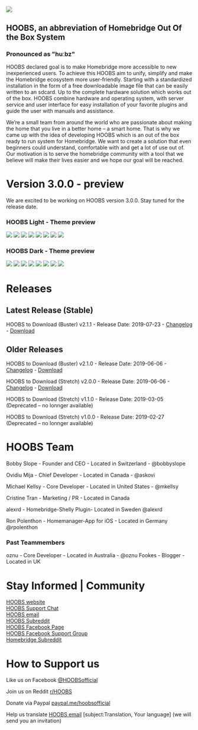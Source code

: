 # ![](https://raw.githubusercontent.com/hoobs-org/HOOBS/master/docs/logo.png)

## HOOBS, an abbreviation of Homebridge Out Of the Box System
### Pronounced as "huːbz"

HOOBS declared goal is to make Homebridge more accessible to new inexperienced users. To achieve this HOOBS aim to unify, simplify and make the Homebridge ecosystem more user-friendly.
Starting with a standardized installation in the form of a free downloadable image file that can be easily written to an sdcard. Up to the complete hardware solution which works out of the box.
HOOBS combine hardware and operating system, with server service and user interface for easy installation of your favorite plugins and guide the user with manuals and assistance.


We’re a small team from around the world who are passionate about making the home that you live in a better home – a smart home. That is why we came up with the idea of developing HOOBS which is an out of the box ready to run system for Homebridge. We want to create a solution that even beginners could understand, comfortable with and get a lot of use out of. Our motivation is to serve the homebridge community with a tool that we believe will make their lives easier and we hope our goal will be reached.

# Version 3.0.0 - preview
We are excited to be working on HOOBS version 3.0.0. Stay tuned for the release date.

### HOOBS Light - Theme preview
![](https://raw.githubusercontent.com/hoobs-org/HOOBS/master/docs/light/login.png)
![](https://raw.githubusercontent.com/hoobs-org/HOOBS/master/docs/light/status.png)
![](https://raw.githubusercontent.com/hoobs-org/HOOBS/master/docs/light/accessories.png)
![](https://raw.githubusercontent.com/hoobs-org/HOOBS/master/docs/light/log.png)
![](https://raw.githubusercontent.com/hoobs-org/HOOBS/master/docs/light/users.png)
![](https://raw.githubusercontent.com/hoobs-org/HOOBS/master/docs/light/installed.png)
![](https://raw.githubusercontent.com/hoobs-org/HOOBS/master/docs/light/search.png)
![](https://raw.githubusercontent.com/hoobs-org/HOOBS/master/docs/light/config.png)

### HOOBS Dark - Theme preview
![](https://raw.githubusercontent.com/hoobs-org/HOOBS/master/docs/dark/login.png)
![](https://raw.githubusercontent.com/hoobs-org/HOOBS/master/docs/dark/status.png)
![](https://raw.githubusercontent.com/hoobs-org/HOOBS/master/docs/dark/accessories.png)
![](https://raw.githubusercontent.com/hoobs-org/HOOBS/master/docs/dark/log.png)
![](https://raw.githubusercontent.com/hoobs-org/HOOBS/master/docs/dark/users.png)
![](https://raw.githubusercontent.com/hoobs-org/HOOBS/master/docs/dark/installed.png)
![](https://raw.githubusercontent.com/hoobs-org/HOOBS/master/docs/dark/search.png)
![](https://raw.githubusercontent.com/hoobs-org/HOOBS/master/docs/dark/config.png)

# Releases

## Latest Release (Stable)
HOOBS to Download (Buster) v2.1.1 - Release Date: 2019-07-23 - [Changelog](https://github.com/hoobs-org/HOOBS/tree/v2.1.1) - [Download](https://github.com/hoobs-org/HOOBS/releases/download/v2.1.1/Raspbian-HOOBS_v2.1.1.zip)


## Older Releases
HOOBS to Download (Buster) v2.1.0 - Release Date: 2019-06-06 - [Changelog](https://github.com/hoobs-org/HOOBS/tree/v2.1.0) - [Download](https://github.com/hoobs-org/HOOBS/releases/download/v2.1.0/Raspbian-HOOBS_v2.1.0.zip)

HOOBS to Download (Stretch) v2.0.0 - Release Date: 2019-06-06 - [Changelog](https://github.com/hoobs-org/HOOBS/tree/v2.0.0) - [Download](https://github.com/hoobs-org/HOOBS/releases/download/v2.0.0/Raspbian-HOOBS_v2.0.0.zip)

HOOBS to Download (Stretch) v1.1.0 - Release Date: 2019-03-05 (Deprecated – no lonnger available)

HOOBS to Download (Stretch) v1.0.0 - Release Date: 2019-02-27 (Deprecated – no lonnger available)

# HOOBS Team
Bobby Slope - Founder and CEO - Located in Switzerland - @bobbyslope

Ovidiu Mija - Chief Developer - Located in Canada - @askovi

Michael Kellsy - Core Developer - Located in United States - @mkellsy

Cristine Tran - Marketing / PR - Located in Canada

alexrd - Homebridge-Shelly Plugin- Located in Sweden @alexrd

Ron Polenthon - Homemanager-App for iOS - Located in Germany @rpolenthon

### Past Teammembers
oznu - Core Developer - Located in Australia - @oznu
Fookes - Blogger - Located in UK

# Stay Informed | Community
[HOOBS website](https://hoobs.org)  
[HOOBS Support Chat](https://m.me/HOOBSofficial)  
[HOOBS email](mailto:info@hoobs.org)  
[HOOBS Subreddit](https://www.reddit.com/r/hoobs/)  
[HOOBS Facebook Page](https://www.facebook.com/HOOBSofficial)  
[HOOBS Facebook Support Group](https://www.facebook.com/groups/HOOBSorg/)  
[Homebridge Subreddit](https://www.reddit.com/r/homebridge/)  

# How to Support us
Like us on Facebook [@HOOBSofficial](https://www.facebook.com/HOOBSofficial)
 
Join us on Reddit [r/HOOBS](https://www.reddit.com/r/hoobs/) 

Donate via Paypal [paypal.me/hoobsofficial](https://paypal.me/hoobsofficial)   

Help us translate [HOOBS email](mailto:info@hoobs.org) [subject:Translation, Your language] (we will send you an invitation)
